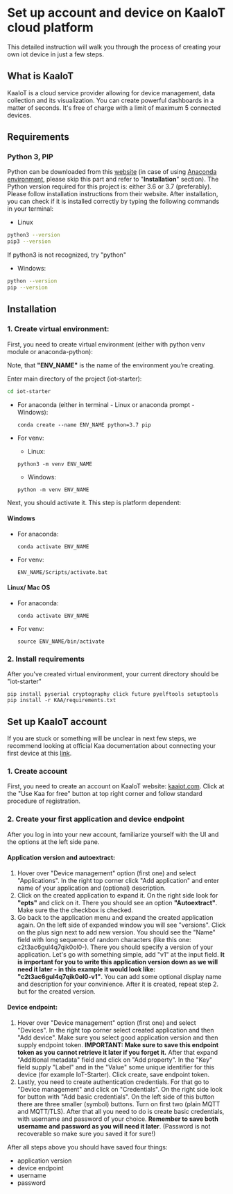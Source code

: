 # Set up account and device on KaaIoT cloud platform
This detailed instruction will walk you through the process of creating your own iot device in just a few steps.

## What is KaaIoT
KaaIoT is a cloud service provider allowing for device management, data collection and its visualization. You can create powerful dashboards in a matter of seconds. It's free of charge with a limit of maximum 5 connected devices.

## Requirements

### Python 3, PIP 
Python can be downloaded from this [website](https://www.python.org/downloads) (in case of using [Anaconda environment](https://www.anaconda.com/products/individual), please skip this part and refer to "**Installation**" section). The Python version required for this project is: either 3.6 or 3.7 (preferably). Please follow installation instructions from their website. 
After installation, you can check if it is installed correctly by typing the following commands in your terminal:

* Linux
```bash
python3 --version
pip3 --version
```
If python3 is not recognized, try "python"

* Windows:
```bash
python --version
pip --version
```

## Installation

### 1. Create virtual environment:
First, you need to create virtual environment (either with python venv module or anaconda-python):

Note, that **"ENV_NAME"** is the name of the environment you’re creating.

Enter main directory of the project (iot-starter):
```bash
cd iot-starter
```

* For anaconda (either in terminal - Linux or anaconda prompt - Windows):
  ```
  conda create --name ENV_NAME python=3.7 pip
  ```

* For venv:
  * Linux:
  ```
  python3 -m venv ENV_NAME
  ```

  * Windows:
  ```
  python -m venv ENV_NAME
  ```

Next, you should activate it. This step is platform dependent:
#### Windows
* For anaconda:
  ```
  conda activate ENV_NAME
  ```

* For venv:
  ```
  ENV_NAME/Scripts/activate.bat
  ```

#### Linux/ Mac OS
* For anaconda:
  ```
  conda activate ENV_NAME
  ```

* For venv:
  ```
  source ENV_NAME/bin/activate
  ```

### 2. Install requirements

After you've created virtual environment, your current directory should be "iot-starter"

``` 
pip install pyserial cryptography click future pyelftools setuptools
pip install -r KAA/requirements.txt
```

## Set up KaaIoT account

If you are stuck or something will be unclear in next few steps, we recommend looking at official Kaa documentation about connecting your first device at this [link](https://docs.kaaiot.io/KAA/docs/v1.3.0/Tutorials/getting-started/connecting-your-first-device/).

### 1. Create account

First, you need to create an account on KaaIoT website: [kaaiot.com](https://www.kaaiot.com/).
Click at the "Use Kaa for free" button at top right corner and follow standard procedure of registration.

### 2. Create your first application and device endpoint

After you log in into your new account, familiarize yourself with the UI and the options at the left side pane. 

#### **Application version and autoextract:**

 1. Hover over "Device management" option (first one) and select "Applications". In the right top corner click "Add application" and enter name of your application and (optional) description.
 2. Click on the created application to expand it. On the right side look for **"epts"** and click on it. There you should see an option **"Autoextract"**. Make sure the the checkbox is checked.
 3. Go back to the application menu and expand the created application again. On the left side of expanded window you will see "versions". Click on the plus sign next to add new version. You should see the "Name" field with long sequence of random characters (like this one: c2t3ac6gul4q7qik0ol0-). There you should specify a version of your application. Let's go with something simple, add "v1" at the input field. **It is important for you to write this application version down as we will need it later - in this example it would look like: "c2t3ac6gul4q7qik0ol0-v1"**. You can add some optional display name and description for your convinience. After it is created, repeat step 2. but for the created version.

#### **Device endpoint:**

 1. Hover over "Device management" option (first one) and select "Devices". In the right top corner select created application and then "Add device". Make sure you select good application version and then supply endpoint token. **IMPORTANT:  Make sure to save this endpoint token as you cannot retrieve it later if you forget it.** After that expand "Additional metadata" field and click on "Add property". In the "Key" field supply "Label" and in the "Value" some unique identifier for this device (for example IoT-Starter). Click create, save endpoint token.
 2. Lastly, you need to create authentication credentials. For that go to "Device management" and click on "Credentials". On the right side look for button with "Add basic credentials". On the left side of this button there are three smaller (symbol) buttons. Turn on first two (plain MQTT and MQTT/TLS). After that all you need to do is create basic credentials, with username and password of your choice. **Remember to save both username and password as you will need it later**. (Password is not recoverable so make sure you saved it for sure!)

After all steps above you should have saved four things:
 - application version
 - device endpoint
 - username
 - password
